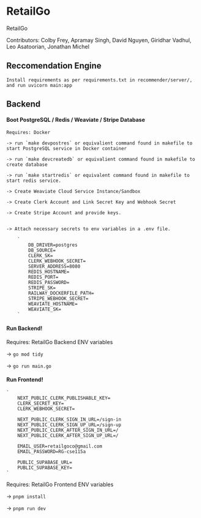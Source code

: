 # RetailGo
RetailGo


Contributors: Colby Frey, Apramay Singh, David Nguyen, Giridhar Vadhul, Leo Asatoorian, Jonathan Michel

## Reccomendation Engine

    Install requirements as per requirements.txt in recommender/server/, and run uvicorn main:app


## Backend

#### Boot PostgreSQL / Redis / Weaviate / Stripe Database
    Requires: Docker
    
    -> run `make devpostres` or equivalient command found in makefile to start PostgreSQL service in Docker container
    
    -> run `make devcreatedb` or equivalient command found in makefile to create database
    
    -> run `make startredis` or equivalent command found in makefile to start redis service. 
    
    -> Create Weaviate Cloud Service Instance/Sandbox
    
    -> Create Clerk Account and Link Secret Key and Webhook Secret
    
    -> Create Stripe Account and provide keys. 
    
    
    -> Attach necessary secrets to env variables in a .env file.
    
        `
            DB_DRIVER=postgres
            DB_SOURCE=
            CLERK_SK=
            CLERK_WEBHOOK_SECRET=
            SERVER_ADDRESS=8080
            REDIS_HOSTNAME=
            REDIS_PORT=
            REDIS_PASSWORD=
            STRIPE_SK=
            RAILWAY_DOCKERFILE_PATH=
            STRIPE_WEBHOOK_SECRET=
            WEAVIATE_HOSTNAME=
            WEAVIATE_SK=
        `
    
#### Run Backend!

Requires: RetailGo Backend ENV variables

-> `go mod tidy`

-> `go run main.go`


#### Run Frontend!

    `
        NEXT_PUBLIC_CLERK_PUBLISHABLE_KEY=
        CLERK_SECRET_KEY=
        CLERK_WEBHOOK_SECRET=
        
        NEXT_PUBLIC_CLERK_SIGN_IN_URL=/sign-in
        NEXT_PUBLIC_CLERK_SIGN_UP_URL=/sign-up
        NEXT_PUBLIC_CLERK_AFTER_SIGN_IN_URL=/
        NEXT_PUBLIC_CLERK_AFTER_SIGN_UP_URL=/
        
        EMAIL_USER=retailgoco@gmail.com
        EMAIL_PASSWORD=RG-cse115a
        
        PUBLIC_SUPABASE_URL=
        PUBLIC_SUPABASE_KEY=
    `
Requires: RetailGo Frontend ENV variables

-> `pnpm install`

-> `pnpm run dev`

